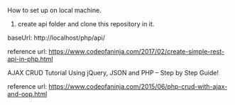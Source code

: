 How to set up on local machine.
1. create api folder and clone this repository in it.

baseUrl: http://localhost/php/api/

reference url: https://www.codeofaninja.com/2017/02/create-simple-rest-api-in-php.html

AJAX CRUD Tutorial Using jQuery, JSON and PHP – Step by Step Guide!

reference url: https://www.codeofaninja.com/2015/06/php-crud-with-ajax-and-oop.html
